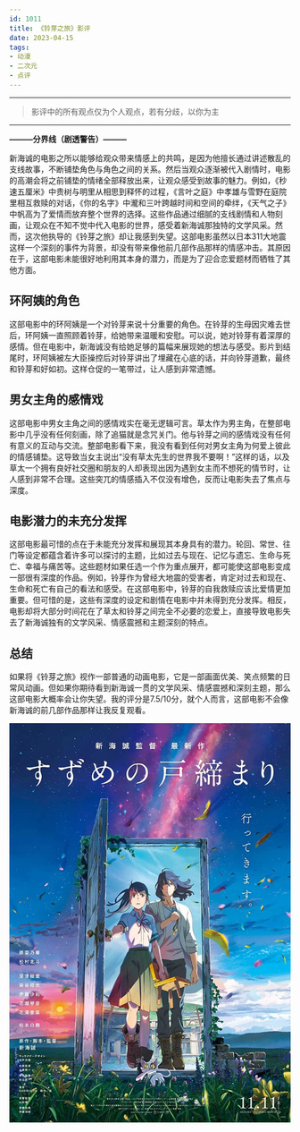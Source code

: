 ```yaml
---
id: 1011
title: 《铃芽之旅》影评
date: 2023-04-15
tags: 
- 动漫
- 二次元
- 点评
---
```


---

>
> 影评中的所有观点仅为个人观点，若有分歧，以你为主
>

---

**———分界线（剧透警告）———**

新海诚的电影之所以能够给观众带来情感上的共鸣，是因为他擅长通过讲述散乱的支线故事，不断铺垫角色与角色之间的关系。然后当观众逐渐被代入剧情时，电影的高潮会将之前铺垫的情绪全部释放出来，让观众感受到故事的魅力。例如，《秒速五厘米》中贵树与明里从相思到释怀的过程，《言叶之庭》中孝雄与雪野在庭院里相互救赎的对话，《你的名字》中瀧和三叶跨越时间和空间的牵绊，《天气之子》中帆高为了爱情而放弃整个世界的选择。这些作品通过细腻的支线剧情和人物刻画，让观众在不知不觉中代入电影的世界，感受着新海诚那独特的文学风采。然而，这次他执导的《铃芽之旅》却让我感到失望。这部电影虽然以日本311大地震这样一个深刻的事件为背景，却没有带来像他前几部作品那样的情感冲击。其原因在于，这部电影未能很好地利用其本身的潜力，而是为了迎合恋爱题材而牺牲了其他方面。

## 环阿姨的角色

这部电影中的环阿姨是一个对铃芽来说十分重要的角色。在铃芽的生母因灾难去世后，环阿姨一直照顾着铃芽，给她带来温暖和安慰。可以说，她对铃芽有着深厚的感情。但在电影中，新海诚没有给她足够的篇幅来展现她的想法与感受。影片到结尾时，环阿姨被左大臣操控后对铃芽讲出了埋藏在心底的话，并向铃芽道歉，最终和铃芽和好如初。这样仓促的一笔带过，让人感到非常遗憾。

## 男女主角的感情戏

这部电影中男女主角之间的感情戏实在毫无逻辑可言。草太作为男主角，在整部电影中几乎没有任何刻画，除了追猫就是念咒关门。他与铃芽之间的感情戏没有任何有意义的互动与交流。整部电影看下来，我没有看到任何对男女主角为何爱上彼此的情感铺垫。这导致当女主说出“没有草太先生的世界我不要啊！”这样的话，以及草太一个拥有良好社交圈和朋友的人却表现出因为遇到女主而不想死的情节时，让人感到非常不合理。这些突兀的情感插入不仅没有增色，反而让电影失去了焦点与深度。

## 电影潜力的未充分发挥

这部电影最可惜的点在于未能充分发挥和展现其本身具有的潜力。轮回、常世、往门等设定都蕴含着许多可以探讨的主题，比如过去与现在、记忆与遗忘、生命与死亡、幸福与痛苦等。这些题材如果任选一个作为重点展开，都可能使这部电影变成一部很有深度的作品。例如，铃芽作为曾经大地震的受害者，肯定对过去和现在、生命和死亡有自己的看法和感受。在这部电影中，铃芽的自我救赎应该比爱情更加重要。但可惜的是，这些有深度的设定和剧情在电影中并未得到充分发挥。相反，电影却将大部分时间花在了草太和铃芽之间完全不必要的恋爱上，直接导致电影失去了新海诚独有的文学风采、情感震撼和主题深刻的特点。

## 总结

如果将《铃芽之旅》视作一部普通的动画电影，它是一部画面优美、笑点频繁的日常风动画。但如果你期待看到新海诚一贯的文学风采、情感震撼和深刻主题，那么这部电影大概率会让你失望。我的评分是7.5/10分，就个人而言，这部电影不会像新海诚的前几部作品那样让我反复观看。

![铃芽之旅海报](./img/铃芽之旅海报.jpg)

